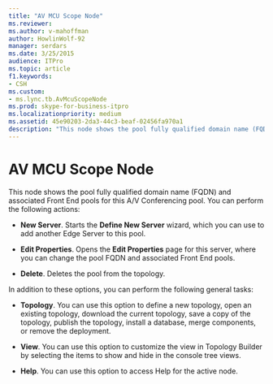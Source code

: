 ```yaml
---
title: "AV MCU Scope Node"
ms.reviewer: 
ms.author: v-mahoffman
author: HowlinWolf-92
manager: serdars
ms.date: 3/25/2015
audience: ITPro
ms.topic: article
f1.keywords:
- CSH
ms.custom:
- ms.lync.tb.AvMcuScopeNode
ms.prod: skype-for-business-itpro
ms.localizationpriority: medium
ms.assetid: 45e90203-2da3-44c3-beaf-02456fa970a1
description: "This node shows the pool fully qualified domain name (FQDN) and associated Front End pools for this A/V Conferencing pool. You can perform the following actions:"
---
```


# AV MCU Scope Node
 
This node shows the pool fully qualified domain name (FQDN) and associated Front End pools for this A/V Conferencing pool. You can perform the following actions:
  
- **New Server**. Starts the **Define New Server** wizard, which you can use to add another Edge Server to this pool.
    
- **Edit Properties**. Opens the **Edit Properties** page for this server, where you can change the pool FQDN and associated Front End pools.
    
- **Delete**. Deletes the pool from the topology.
    
In addition to these options, you can perform the following general tasks:
  
- **Topology**. You can use this option to define a new topology, open an existing topology, download the current topology, save a copy of the topology, publish the topology, install a database, merge components, or remove the deployment.
    
- **View**. You can use this option to customize the view in Topology Builder by selecting the items to show and hide in the console tree views.
    
- **Help**. You can use this option to access Help for the active node.
    


